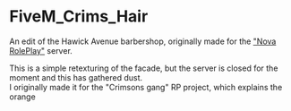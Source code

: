 # FiveM_Crims_Hair
An edit of the Hawick Avenue barbershop, originally made for the ["Nova RolePlay"](https://discord.gg/nova-rp) server.</br>

This is a simple retexturing of the facade, but the server is closed for the moment and this has gathered dust.</br>
I originally made it for the "Crimsons gang" RP project, which explains the orange </br>
